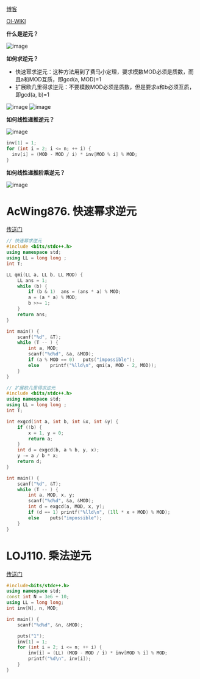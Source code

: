 [博客](https://www.luogu.com/article/56i8724w)

[OI-WIKI](https://oi-wiki.org/math/number-theory/inverse/)

**什么是逆元？**

![image](https://github.com/user-attachments/assets/0c1ed8f6-b2c2-4278-a85a-8ea15a86a945)



**如何求逆元？**

+ 快速幂求逆元：这种方法用到了费马小定理，要求模数MOD必须是质数，而且a和MOD互质，即gcd(a, MOD)=1
+ 扩展欧几里得求逆元：不要模数MOD必须是质数，但是要求a和b必须互质，即gcd(a, b)=1

![image](https://github.com/user-attachments/assets/a96f3579-b9f2-4bfd-810b-55135d729d66)
![image](https://github.com/user-attachments/assets/a6a0f27b-d7a1-4aec-b9fc-b361a711eae9)



**如何线性递推逆元？**

![image](https://github.com/user-attachments/assets/01b5e753-67da-4bfe-9b8f-1b6fa6bfe679)

```C++
inv[1] = 1;
for (int i = 2; i <= n; ++ i) {
  inv[i] = (MOD - MOD / i) * inv[MOD % i] % MOD;
}
```

**如何线性递推阶乘逆元？**

![image](https://github.com/user-attachments/assets/45438103-94c9-46fa-840d-4165c9946ccb)



# AcWing876. 快速幂求逆元
[传送门](https://www.acwing.com/problem/content/878/)

```C++
// 快速幂求逆元
#include <bits/stdc++.h>
using namespace std;
using LL = long long ;
int T;

LL qmi(LL a, LL b, LL MOD) {
    LL ans = 1;
    while (b) {
        if (b & 1)  ans = (ans * a) % MOD;
        a = (a * a) % MOD;
        b >>= 1;
    }
    return ans;
}

int main() {
    scanf("%d", &T);
    while (T -- ) {
        int a, MOD;
        scanf("%d%d", &a, &MOD);
        if (a % MOD == 0)   puts("impossible");
        else    printf("%lld\n", qmi(a, MOD - 2, MOD));
    }
}
```

```C++
// 扩展欧几里得求逆元
#include <bits/stdc++.h>
using namespace std;
using LL = long long ;
int T;

int exgcd(int a, int b, int &x, int &y) {
    if (!b) {
        x = 1, y = 0;
        return a;
    }
    int d = exgcd(b, a % b, y, x);
    y -= a / b * x;
    return d;
}

int main() {
    scanf("%d", &T);
    while (T -- ) {
        int a, MOD, x, y;
        scanf("%d%d", &a, &MOD);
        int d = exgcd(a, MOD, x, y);
        if (d == 1) printf("%lld\n", (1ll * x + MOD) % MOD);
        else    puts("impossible");
    }
}
```

# LOJ110. 乘法逆元
[传送门](https://loj.ac/p/110)

```C++
#include<bits/stdc++.h>
using namespace std;
const int N = 3e6 + 10;
using LL = long long;
int inv[N], n, MOD;

int main() {
    scanf("%d%d", &n, &MOD);

    puts("1");
    inv[1] = 1;
    for (int i = 2; i <= n; ++ i) {
        inv[i] = (LL) (MOD - MOD / i) * inv[MOD % i] % MOD;
        printf("%d\n", inv[i]);
    }
}
```
